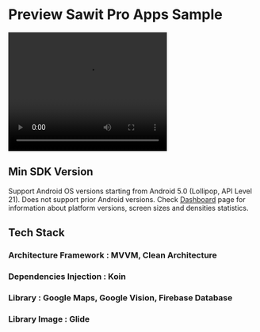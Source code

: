 
# Preview Sawit Pro Apps Sample
<video width="320" height="240" autoplay>
  <source src="assets/movie.mp4" type="video/mp4">
Your browser does not support the video tag.
</video>

## Min SDK Version

Support Android OS versions starting from Android 5.0 (Lollipop, API Level 21). Does not support prior Android versions.
Check [Dashboard](http://developer.android.com/intl/ru/about/dashboards/index.html) page for information about platform versions,
screen sizes and densities statistics.

## Tech Stack
### Architecture Framework : MVVM, Clean Architecture
### Dependencies Injection  : Koin
### Library : Google Maps, Google Vision, Firebase Database
### Library Image : Glide


